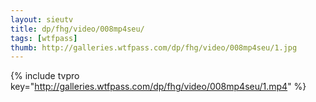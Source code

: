 ```yaml
--- 
layout: sieutv
title: dp/fhg/video/008mp4seu/
tags: [wtfpass]
thumb: http://galleries.wtfpass.com/dp/fhg/video/008mp4seu/1.jpg
---
```

{% include tvpro key="http://galleries.wtfpass.com/dp/fhg/video/008mp4seu/1.mp4" %} 
